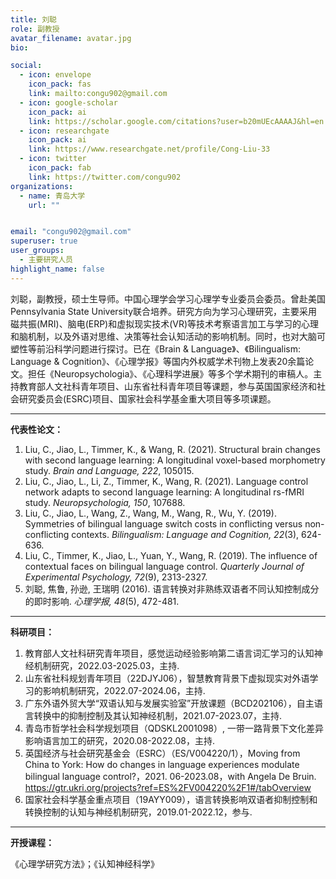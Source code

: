 ```yaml
---
title: 刘聪
role: 副教授
avatar_filename: avatar.jpg
bio: 

social:
  - icon: envelope
    icon_pack: fas
    link: mailto:congu902@gmail.com
  - icon: google-scholar
    icon_pack: ai
    link: https://scholar.google.com/citations?user=b20mUEcAAAAJ&hl=en
  - icon: researchgate
    icon_pack: ai
    link: https://www.researchgate.net/profile/Cong-Liu-33
  - icon: twitter
    icon_pack: fab
    link: https://twitter.com/congu902
organizations:
  - name: 青岛大学
    url: ""


email: "congu902@gmail.com"
superuser: true
user_groups:
  - 主要研究人员
highlight_name: false
---
```

   
   刘聪，副教授，硕士生导师。中国心理学会学习心理学专业委员会委员。曾赴美国Pennsylvania State University联合培养。研究方向为学习心理研究，主要采用磁共振(MRI)、脑电(ERP)和虚拟现实技术(VR)等技术考察语言加工与学习的心理和脑机制，以及外语对思维、决策等社会认知活动的影响机制。同时，也对大脑可塑性等前沿科学问题进行探讨。已在《Brain & Language》、《Bilingualism: Language & Cognition》、《心理学报》等国内外权威学术刊物上发表20余篇论文。担任《Neuropsychologia》、《心理科学进展》等多个学术期刊的审稿人。主持教育部人文社科青年项目、山东省社科青年项目等课题，参与英国国家经济和社会研究委员会(ESRC)项目、国家社会科学基金重大项目等多项课题。

---
**代表性论文：**
1. Liu, C., Jiao, L., Timmer, K., & Wang, R. (2021). Structural brain changes with second language learning: A longitudinal voxel-based morphometry study. _Brain and Language, 222_, 105015.
2. Liu, C., Jiao, L., Li, Z., Timmer, K., Wang, R. (2021). Language control network adapts to second language learning: A longitudinal rs-fMRI study. _Neuropsychologia, 150_, 107688.
3. Liu, C., Jiao, L., Wang, Z., Wang, M., Wang, R., Wu, Y. (2019). Symmetries of bilingual language switch costs in conflicting versus non-conflicting contexts. _Bilingualism: Language and Cognition, 22_(3), 624-636.
4. Liu, C., Timmer, K., Jiao, L., Yuan, Y., Wang, R. (2019). The influence of contextual faces on bilingual language control. _Quarterly Journal of Experimental Psychology, 72_(9), 2313-2327.
5. 刘聪, 焦鲁, 孙逊, 王瑞明 (2016). 语言转换对非熟练双语者不同认知控制成分的即时影响. _心理学报, 48_(5), 472-481.

---
**科研项目：**
1. 教育部人文社科研究青年项目，感觉运动经验影响第二语言词汇学习的认知神经机制研究，2022.03-2025.03，主持.
2. 山东省社科规划青年项目（22DJYJ06），智慧教育背景下虚拟现实对外语学习的影响机制研究，2022.07-2024.06，主持.
3. 广东外语外贸大学“双语认知与发展实验室”开放课题（BCD202106），自主语言转换中的抑制控制及其认知神经机制，2021.07-2023.07，主持.
4. 青岛市哲学社会科学规划项目（QDSKL2001098）, 一带一路背景下文化差异影响语言加工的研究，2020.08-2022.08，主持.
5. 英国经济与社会研究基金会（ESRC）（ES/V004220/1），Moving from China to York: How do changes in language experiences modulate bilingual language control?，2021. 06-2023.08，with Angela De Bruin. https://gtr.ukri.org/projects?ref=ES%2FV004220%2F1#/tabOverview
6. 国家社会科学基金重点项目（19AYY009），语言转换影响双语者抑制控制和转换控制的认知与神经机制研究，2019.01-2022.12，参与.

---
**开授课程：**

《心理学研究方法》；《认知神经科学》

